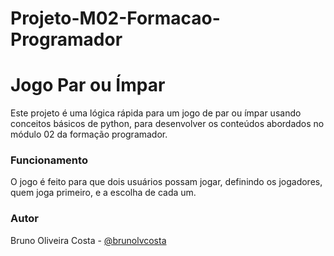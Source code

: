 # Projeto-M02-Formacao-Programador

# Jogo Par ou Ímpar

Este projeto é uma lógica rápida para um jogo de par ou ímpar usando conceitos básicos de python, para desenvolver os conteúdos abordados no módulo 02 da formação programador.

### Funcionamento
O jogo é feito para que dois usuários possam jogar, definindo os jogadores, quem joga primeiro, e a escolha de cada um.

### Autor
Bruno Oliveira Costa - [@brunolvcosta](https://github.com/brunolvcosta)


